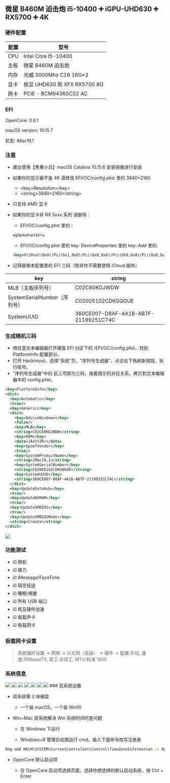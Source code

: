 ## 微星 B460M 迫击炮 i5-10400 ➕ iGPU-UHD630 ➕ RX5700 ➕ 4K

### 硬件配置

| 配置 | 型号                         |
| ---- | ---------------------------- |
| CPU  | Intel Core I5-10400          |
| 主板 | 微星 B460M 迫击炮            |
| 内存 | 光威 3000Mhz C16 16G\*2      |
| 显卡 | 核显 UHD630 和 XFX RX5700 8G |
| 网卡 | PCIE - BCM94360CS2 AC        |

### EFI

OpenCore: 0.6.1

macOS version: 10.15.7

机型: iMac19,1

### 注意

- 建议使用【黑果小兵】macOS Catalina 10.15.6 安装镜像进行安装

- 如果你的显示器不是 4K 请修改 EFI/OC/config.plist 里的 3840×2160

  - \<key>Resolution\</key>
  - \<string>3840×2160\</string>

- 只支持 AMD 显卡

- 如果你的显卡非 RX 5xxx 系列 请删除：

  - EFI/OC/config.plist 里的：

  ```xml
  agdpmod=pikera
  ```

  - EFI/OC/config.plist 里的 key: DeviceProperties 里的 key: Add 里的:

  ```xml
  <key>PciRoot(0x0)/Pci(0x1,0x0)/Pci(0x0,0x0)/Pci(0x0,0x0)/Pci(0x0,0x0)</key><dict>...</dict>
  ```

- 记得替换本配置里的 EFI 三码（除非你不需要使用 iCloud 服务）

| key                          | string                               |
| ---------------------------- | ------------------------------------ |
| MLB（主板序列号）            | C02C60KDJWDW                         |
| SystemSerialNumber（序列号） | C02005102CDKGQGUE                    |
| SystemUUID                   | 360CE007-D8AF-4A1B-AB7F-21199251C74C |

### 生成随机三码

- 用任意文本编辑器打开硬盘 EFI 分区下的 /EFI/OC/config.plist，找到 PlatformInfo 配置部分。
- 打开 Hackintool，选择“系统”页，“序列号生成器”，点击右下角刷新按钮，执行摇号。
- "序列号生成器"中的 前三项即为三码，按着图示的对应关系，拷贝到文本编辑器中的 config.plist。

```xml
<key>PlatformInfo</key>
<dict>
  <key>Automatic</key>
  <true/>
  <key>Generic</key>
  <dict>
    <key>AdviseWindows</key>
    <false/>
    <key>MLB</key>
    <string>C02C60KDJWDW</string>
    <key>ROM</key>
    <data>2AvSYZR/</data>
    <key>SpoofVendor</key>
    <true/>
    <key>SystemProductName</key>
    <string>iMac19,1</string>
    <key>SystemSerialNumber</key>
    <string>C02005102CDKGQGUE</string>
    <key>SystemUUID</key>
    <string>360CE007-D8AF-4A1B-AB7F-21199251C74C</string>
  </dict>
  <key>UpdateDataHub</key>
  <true/>
  <key>UpdateNVRAM</key>
  <true/>
  <key>UpdateSMBIOS</key>
  <true/>
  <key>UpdateSMBIOSMode</key>
  <string>Create</string>
</dict>
```

<img src='https://cdn.jsdelivr.net/gh/xiaojun996/CDN/images/screenshot/macos-hackintool.png'/>

### 功能测试

- ☑️ 随航
- ☑️ 接力
- ☑️ iMessage/FaceTime
- ☑️ 隔空投送
- ☑️ 睡眠/唤醒
- ☑️ 所有 USB 端口
- ☑️ 核显硬件加速
- ☑️ 板载声卡
- ☑️ 板载网卡

### 板载网卡设置

> 系统偏好设置 -> 网络 -> 以太网（高级） -> 硬件 -> 配置:手动, 速度:100baseTX, 双工:全双工, MTU:标准 1500

### 系统信息

<img src='https://cdn.jsdelivr.net/gh/xiaojun996/CDN/images/screenshot/macos-20201002-122140.png'/>

<img src='https://cdn.jsdelivr.net/gh/xiaojun996/CDN/images/screenshot/macos-20201002-122234.png'/>

<img src='https://cdn.jsdelivr.net/gh/xiaojun996/CDN/images/screenshot/macos-20201002-122313.png'/>

<img src='https://cdn.jsdelivr.net/gh/xiaojun996/CDN/images/screenshot/macos-20201002-122352.png'/>

<img src='https://cdn.jsdelivr.net/gh/xiaojun996/CDN/images/screenshot/macos-20201002-122421.png'/>

<img src='https://cdn.jsdelivr.net/gh/xiaojun996/CDN/images/screenshot/macos-20201002-122746.png'/>

<img src='https://cdn.jsdelivr.net/gh/xiaojun996/CDN/images/screenshot/macos-info.png'/>
### 双系统设置

- 双系统需 2 块硬盘

  - 一个装 macOS，一个装 Win10

- Win+Mac 双系统解决 Win 系统时间时差问题

  - 在 Windows 下运行

  - Windows+R 管理员权限运行 cmd，输入下面命令改写注册表

```cmd
Reg add HKLM\SYSTEM\CurrentControlSet\Control\TimeZoneInformation /v RealTimeIsUniversal /t REG_DWORD /d 1
```

- OpenCore 默认启动项

  - 在 OpenCore 启动项选择页面，选择你想选择的默认启动系统，按 Ctrl + Enter
